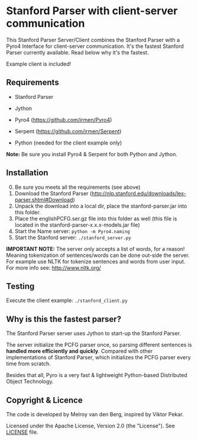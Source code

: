 Stanford Parser with client-server communication
================================================
This Stanford Parser Server/Client combines the Stanford Parser with a Pyro4 Interface for client-server communication. It's the fastest Stanford Parser currently available. 
Read below why it's the fastest.

Example client is included!

Requirements
------------
- Stanford Parser 
- Jython
- Pyro4 (https://github.com/irmen/Pyro4)
- Serpent (https://github.com/irmen/Serpent)


- Python (needed for the client example only)

**Note:** Be sure you install Pyro4 & Serpent for both Python and Jython.

Installation
------------
0. Be sure you meets all the requirements (see above)
1. Download the Stanford Parser (http://nlp.stanford.edu/downloads/lex-parser.shtml#Download)
2. Unpack the download into a local dir, place the stanford-parser.jar into this folder.
3. Place the englishPCFG.ser.gz file into this folder as well (this file is located in the stanford-parser-x.x.x-models.jar file)
4. Start the Name server: ```python -m Pyro4.naming```
5. Start the Stanford server: ```./stanford_server.py```

**IMPORTANT NOTE:** The server only accepts a list of words, for a reason! Meaning tokenization of sentences/words can be done out-side the server. For example use NLTK for tokenize sentences and words from user input. For more info see: http://www.nltk.org/

Testing
-------
Execute the client example: ```./stanford_client.py```



Why is this the fastest parser?
-------------------------------
The Stanford Parser server uses Jython to start-up the Stanford Parser.

The server initialize the PCFG parser once, so parsing different sentences is **handled more efficiently and quickly**. Compared with other implementations of Stanford Parser, which initializes the PCFG parser every time from scratch.

Besides that all, Pyro is a very fast &amp; lightweight Python-based Distributed Object Technology.

Copyright &amp; Licence
-----------------------
The code is developed by Melroy van den Berg, inspired by Viktor Pekar. 

Licensed under the Apache License, Version 2.0 (the "License"). See [LICENSE](LICENSE) file.


